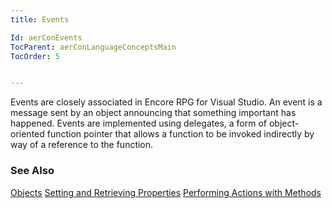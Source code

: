 ```yaml
---
title: Events

Id: aerConEvents
TocParent: aerConLanguageConceptsMain
TocOrder: 5


---
```


Events are closely associated in Encore RPG for Visual Studio. An event is a message sent by an object announcing that something important has happened. Events are implemented using delegates, a form of object-oriented function pointer that allows a function to be invoked indirectly by way of a reference to the function. 

### See Also
[Objects](aerConObjects.html)
[Setting and Retrieving Properties](aerConSettingandRetrievingProperties.html)
[Performing Actions with Methods](aerConSettingandRetrievingProperties.html) 
